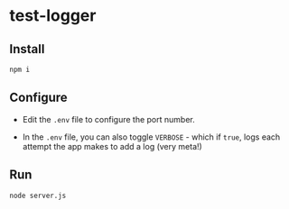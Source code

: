 # test-logger

## Install

```sh
npm i
```

## Configure

- Edit the `.env` file to configure the port number.

- In the `.env` file, you can also toggle `VERBOSE` - which if `true`, logs each attempt the app makes to add a log (very meta!)

## Run

```sh
node server.js
```
